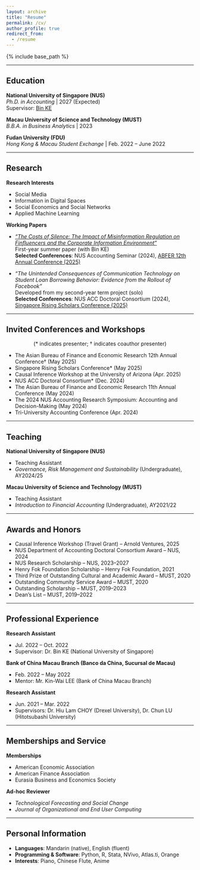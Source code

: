 ```yaml
---
layout: archive
title: "Resume"
permalink: /cv/
author_profile: true
redirect_from:
  - /resume
---
```


{% include base_path %}

---

## Education

**National University of Singapore (NUS)**  
_Ph.D. in Accounting_ | 2027 (Expected)  
Supervisor: [Bin KE](https://discovery.nus.edu.sg/6143-bin-ke)

**Macau University of Science and Technology (MUST)**  
_B.B.A. in Business Analytics_ | 2023

**Fudan University (FDU)**  
_Hong Kong & Macau Student Exchange_ | Feb. 2022 – June 2022

---

## Research

**Research Interests**  
- Social Media  
- Information in Digital Spaces  
- Social Economics and Social Networks  
- Applied Machine Learning

**Working Papers**

- [_“The Costs of Silence: The Impact of Misinformation Regulation on Finfluencers and the Corporate Information Environment”_](https://www.dropbox.com/scl/fi/ub8ebbpfm3ixlb7s68i3k/20250304_KE_CHI_The-Costs-of-Silence-The-Impact-of-Misinformation-Regulation-on-Finfluencers-and-Corporate-Information-Environment.pdf?rlkey=627lozquj73cwnfbndwsq8g0x&dl=0)  
  First-year summer paper (with Bin KE)  
  **Selected Conferences**: NUS Accounting Seminar (2024), [ABFER 12th Annual Conference (2025)](https://abfer.org/events/abfer-events/annual-conference/403:acct2025)

- _“The Unintended Consequences of Communication Technology on Student Loan Borrowing Behavior: Evidence from the Rollout of Facebook”_  
  Developed from my second-year term project (solo)  
  **Selected Conferences**: NUS ACC Doctoral Consortium (2024), [Singapore Rising Scholars Conference (2025)](https://eventregistration.smu.edu.sg/event/b75d38cf-daff-434e-9523-e3c81ef6f564/breakout-sessions-5)

---

## Invited Conferences and Workshops

<p align="center">(* indicates presenter; † indicates coauthor presenter)</p>

- The Asian Bureau of Finance and Economic Research 12th Annual Conference† (May 2025)  
- Singapore Rising Scholars Conference* (May 2025)  
- Causal Inference Workshop at the University of Arizona (Apr. 2025)  
- NUS ACC Doctoral Consortium* (Dec. 2024)  
- The Asian Bureau of Finance and Economic Research 11th Annual Conference (May 2024)  
- The 2024 NUS Accounting Research Symposium: Accounting and Decision-Making (May 2024)  
- Tri-University Accounting Conference (Apr. 2024)

---

## Teaching

**National University of Singapore (NUS)**  
- Teaching Assistant  
- _Governance, Risk Management and Sustainability_ (Undergraduate), AY2024/25

**Macau University of Science and Technology (MUST)**  
- Teaching Assistant  
- _Introduction to Financial Accounting_ (Undergraduate), AY2021/22

---

## Awards and Honors

- Causal Inference Workshop (Travel Grant) – Arnold Ventures, 2025  
- NUS Department of Accounting Doctoral Consortium Award – NUS, 2024  
- NUS Research Scholarship – NUS, 2023–2027  
- Henry Fok Foundation Scholarship – Henry Fok Foundation, 2021  
- Third Prize of Outstanding Cultural and Academic Award – MUST, 2020  
- Outstanding Community Service Award – MUST, 2020  
- Outstanding Scholarship – MUST, 2019–2023  
- Dean’s List – MUST, 2019–2022  

---

## Professional Experience

**Research Assistant**  
- Jul. 2022 – Oct. 2022  
- Supervisor: Dr. Bin KE (National University of Singapore)

**Bank of China Macau Branch (Banco da China, Sucursal de Macau)**  
- Feb. 2022 – May 2022  
- Mentor: Mr. Kin-Wai LEE (Bank of China Macau Branch)

**Research Assistant**  
- Jun. 2021 – Mar. 2022  
- Supervisors: Dr. Hiu Lam CHOY (Drexel University), Dr. Chun LU (Hitotsubashi University)

---

## Memberships and Service

**Memberships**  
- American Economic Association  
- American Finance Association  
- Eurasia Business and Economics Society

**Ad-hoc Reviewer**  
- *Technological Forecasting and Social Change*  
- *Journal of Organizational and End User Computing*

---

## Personal Information

- **Languages**: Mandarin (native), English (fluent)  
- **Programming & Software**: Python, R, Stata, NVivo, Atlas.ti, Orange  
- **Interests**: Piano, Chinese Flute, Anime
